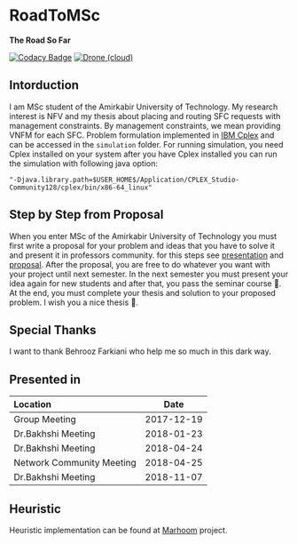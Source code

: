 # RoadToMSc
**The Road So Far**

[![Codacy Badge](https://api.codacy.com/project/badge/Grade/d0f55fe2f7dd43cebff8b96737ce56e1)](https://www.codacy.com/app/1995parham/RoadToMSc?utm_source=github.com&amp;utm_medium=referral&amp;utm_content=1995parham/RoadToMSc&amp;utm_campaign=Badge_Grade)
[![Drone (cloud)](https://img.shields.io/drone/build/1995parham/RoadToMSc.svg?style=flat-square)](https://cloud.drone.io/1995parham/RoadToMSc)

## Intorduction
I am MSc student of the Amirkabir University of Technology.
My research interest is NFV and my thesis about placing and routing SFC requests with management constraints.
By management constraints, we mean providing VNFM for each SFC.
Problem formulation implemented in [IBM Cplex](https://www.ibm.com/analytics/cplex-optimizer) and can be accessed in the
`simulation` folder.  For running simulation, you need Cplex installed on your system after you have Cplex installed you can
run the simulation with following java option:

```
"-Djava.library.path=$USER_HOME$/Application/CPLEX_Studio-Community128/cplex/bin/x86-64_linux"
```
## Step by Step from Proposal
When you enter MSc of the Amirkabir University of Technology you must first write a proposal
for your problem and ideas that you have to solve it and present it in professors community.
for this steps see [presentation](presentation/main.pdf) and [proposal](proposal/AUTthesis.pdf).
After the proposal, you are free to do whatever you want with your project until next semester. In the next
semester you must present your idea again for new students and after that, you pass the seminar
course :tada:. At the end, you must complete your thesis and solution to your proposed problem.
I wish you a nice thesis :muscle:.

## Special Thanks
I want to thank Behrooz Farkiani who help me so much in this dark way.


## Presented in

| Location | Date |
|:-------- |:----:|
| Group Meeting | 2017-12-19 |
| Dr.Bakhshi Meeting | 2018-01-23 |
| Dr.Bakhshi Meeting | 2018-04-24 |
| Network Community Meeting | 2018-04-25 |
| Dr.Bakhshi Meeting | 2018-11-07 |

## Heuristic
Heuristic implementation can be found at [Marhoom](https://github.com/1995parham/Marhoom) project.
